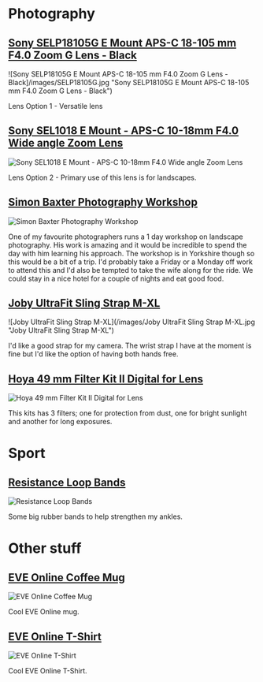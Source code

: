 # Photography

## [Sony SELP18105G E Mount APS-C 18-105 mm F4.0 Zoom G Lens - Black](https://www.techinthebasket.com/sony-e-pz-18-105mm-f4-g-oss-lens.html)

![Sony SELP18105G E Mount APS-C 18-105 mm F4.0 Zoom G Lens - Black]/images/SELP18105G.jpg "Sony SELP18105G E Mount APS-C 18-105 mm F4.0 Zoom G Lens - Black")

Lens Option 1 - Versatile lens

## [Sony SEL1018 E Mount - APS-C 10-18mm F4.0 Wide angle Zoom Lens](https://www.techinthebasket.com/sony-e-10-18mm-lens.html)

![Sony SEL1018 E Mount - APS-C 10-18mm F4.0 Wide angle Zoom Lens](/images/SEL1018.jpg "Sony SEL1018 E Mount - APS-C 10-18mm F4.0 Wide angle Zoom Lens")

Lens Option 2 - Primary use of this lens is for landscapes.

## [Simon Baxter Photography Workshop](https://baxter.photos/photography-workshops/)

![Simon Baxter Photography Workshop](/images/simon-baxter.jpg "Simon Baxter Photography Workshop")

One of my favourite photographers runs a 1 day workshop on landscape photography. His work is amazing and it would be incredible to spend the day with him learning his approach. The workshop is in Yorkshire though so this would be a bit of a trip. I'd probably take a Friday or a Monday off work to attend this and I'd also be tempted to take the wife along for the ride. We could stay in a nice hotel for a couple of nights and eat good food.

## [Joby UltraFit Sling Strap M-XL](http://joby.com/ultrafit-sling-strap)

![Joby UltraFit Sling Strap M-XL](/images/Joby UltraFit Sling Strap M-XL.jpg "Joby UltraFit Sling Strap M-XL")

I'd like a good strap for my camera. The wrist strap I have at the moment is fine but I'd like the option of having both hands free.

## [Hoya 49 mm Filter Kit II Digital for Lens](http://amzn.eu/4O77i2Y)

![Hoya 49 mm Filter Kit II Digital for Lens](/images/hoya_lens_filters.jpg "Hoya 49 mm Filter Kit II Digital for Lens")

This kits has 3 filters; one for protection from dust, one for bright sunlight and another for long exposures.

# Sport

## [Resistance Loop Bands](https://www.amazon.co.uk/d/Pilates/Resistance-Loop-Bands-Exercise-Improving-Rehabilitation-Guarantee/B011KZ152K/ref=sr_1_2?ie=UTF8&qid=1499428646&sr=8-2&keywords=theraband)

![Resistance Loop Bands](/images/therabands.jpg "Resistance Loop Bands")

Some big rubber bands to help strengthen my ankles.

# Other stuff

## [EVE Online Coffee Mug](https://eveonline-merchandise-store.myshopify.com/collections/drone-maintenance-ledger/products/eve-online-coffee-mug)

![EVE Online Coffee Mug](/images/EVE_CoffeeMug.jpg "EVE Online Coffee Mug")

Cool EVE Online mug.

## [EVE Online T-Shirt](https://eveonline-merchandise-store.myshopify.com/collections/apparel/products/how-do-i-warp-to-something-t-shirt)

![EVE Online T-Shirt](/images/EVE-T-Shirt.png "EVE Online T-Shirt")

Cool EVE Online T-Shirt.
